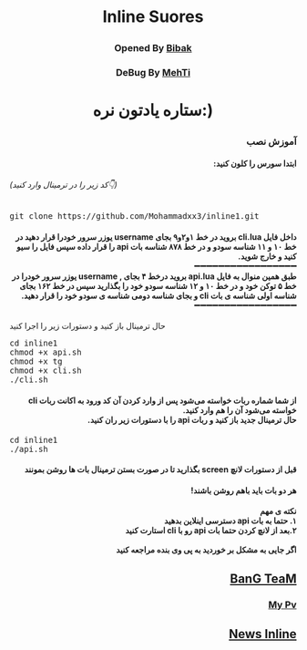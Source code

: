 <h1><p align="center"><stronge>Inline Suores</stronge>
<h3><p align="center">Opened By <a href="https://telegram.me/LockerTeam"> Bibak </a>
<h3><p align="center">DeBug By <a href="https://telegram.me/KING_DIS_LOVE"> MehTi </a>
<h1><p align="center"><stronge>ستاره یادتون نره:)</stronge>


<h3 dir="rtl"> آموزش نصب
</h3>
<h4 dir="rtl"> ابتدا سورس را کلون کنید:</h4>
<h6>(کد زیر را در ترمینال وارد کنید👇)</h6>
<pre>
<span>git clone https://github.com/Mohammadxx3/inline1.git</span>
</pre>
<h4 dir="rtl">داخل فایل cli.lua بروید
در خط ۱و۲و۹ بجای username یوزر سرور خودرا قرار دهید
در خط ۱۰ و ۱۱ شناسه سودو و
در خط ۸۷۸  شناسه بات api را قرار داده
سپس فایل را سیو کنید و خارج شوید.
<br>➖➖➖➖➖➖➖➖➖➖➖➖➖➖➖➖➖<br>
طبق همین منوال به فایل api.lua بروید
درخط  ۴ بجای , username یوزر سرور خودرا
در خط ۵ توکن خود و
در خط ۱۰ و ۱۲ شناسه سودو خود را بگذارید سپس
در خط ۱۶۲ بجای شناسه اولی شناسه ی بات cli و بجای شناسه دومی شناسه ی سودو خود را قرار دهید.
<br>➖➖➖➖➖➖➖➖➖➖➖➖➖➖➖➖➖<br>
</h4>حال ترمینال باز کنید و دستورات زیر را اجرا کنید
<pre>
<span>cd inline1</span>
<span>chmod +x api.sh</span>
<span>chmod +x tg</span>
<span>chmod +x cli.sh</span>
<span>./cli.sh</span>
</pre>

<h4 dir="rtl">از شما شماره ربات خواسته می‌شود پس از وارد کردن آن کد ورود به اکانت ربات cli خواسته می‌شود آن را هم وارد کنید.
<br>حال ترمینال جدید باز کنید و ربات api را با دستورات زیر ران کنید.</h4>
<pre>
<span>cd inline1</span>
<span>./api.sh</span>
</pre>
<h4 dir="rtl">قبل از دستورات لانچ screen بگذارید تا در صورت بستن ترمینال بات ها روشن بمونند
<h4 dir="rtl">هر دو بات باید باهم روشن باشند!
<h4 dir="rtl"> نکته ی مهم
<br>
 ۱. حتما به بات api دسترسی اینلاین بدهید
<br>
 ۲.بعد از لانچ کردن حتما بات api رو با cli استارت کنید<span/>
<br><br>
اگر جایی به مشکل بر خوردید به پی وی بنده مراجعه کنید
<br> </h4>
 <h2 dir="rtl"><a href="https://telegram.me/LockerTeam">BanG TeaM</a>
<br> <h3 dir="rtl">   <a href="https://telegram.me/King_Dis_love">My Pv </a>
<br>
 <h2 dir="rtl"> <a href="https://telegram.me/King_dep_love">News Inline</a>
